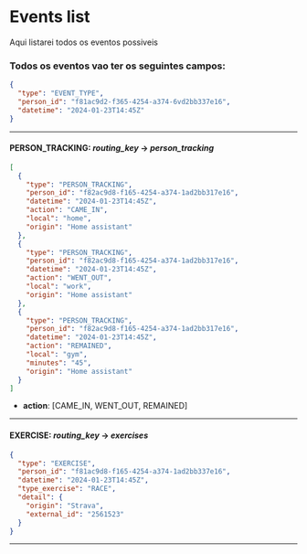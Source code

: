 # Events list

Aqui listarei todos os eventos possiveis

### Todos os eventos vao ter os seguintes campos:

```json
{
  "type": "EVENT_TYPE",
  "person_id": "f81ac9d2-f365-4254-a374-6vd2bb337e16",
  "datetime": "2024-01-23T14:45Z"
}
```
--------------------------------------------------------------


<a id="person_tracking"></a>
#### PERSON_TRACKING: *routing_key* -> _person_tracking_
```json
[
  {
    "type": "PERSON_TRACKING",
    "person_id": "f82ac9d8-f165-4254-a374-1ad2bb317e16",
    "datetime": "2024-01-23T14:45Z",
    "action": "CAME_IN",
    "local": "home",
    "origin": "Home assistant"
  },
  {
    "type": "PERSON_TRACKING",
    "person_id": "f82ac9d8-f165-4254-a374-1ad2bb317e16",
    "datetime": "2024-01-23T14:45Z",
    "action": "WENT_OUT",
    "local": "work",
    "origin": "Home assistant"
  },
  {
    "type": "PERSON_TRACKING",
    "person_id": "f82ac9d8-f165-4254-a374-1ad2bb317e16",
    "datetime": "2024-01-23T14:45Z",
    "action": "REMAINED",
    "local": "gym",
    "minutes": "45",
    "origin": "Home assistant"
  }
]
```
 - __action__: [CAME_IN, WENT_OUT, REMAINED]
--------------------------------------------------------------


<a id="exercise"></a>
#### EXERCISE: *routing_key* -> _exercises_
```json
{
  "type": "EXERCISE",
  "person_id": "f81ac9d8-f165-4254-a374-1ad2bb337e16",
  "datetime": "2024-01-23T14:45Z",
  "type_exercise": "RACE",
  "detail": {
    "origin": "Strava",
    "external_id": "2561523"
  }
}
```
--------------------------------------------------------------